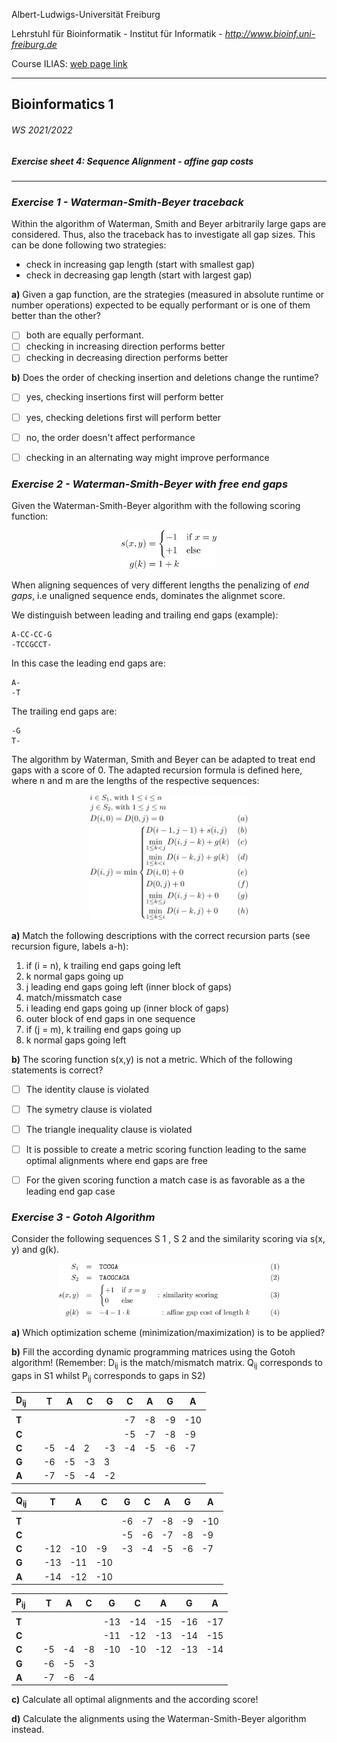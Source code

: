 Albert-Ludwigs-Universität Freiburg

Lehrstuhl für Bioinformatik - Institut für Informatik - *http://www.bioinf.uni-freiburg.de*

Course ILIAS: [web page link](https://ilias.uni-freiburg.de/ilias.php?ref_id=2339316&cmdClass=ilobjcoursegui&cmd=view&cmdNode=zf:ns&baseClass=ilRepositoryGUI)

---
## Bioinformatics 1
###### WS 2021/2022
##### Exercise sheet 4: Sequence Alignment - affine gap costs
---

### _Exercise 1 -  Waterman-Smith-Beyer traceback_

Within the algorithm of Waterman, Smith and Beyer arbitrarily large gaps are considered. Thus,
also the traceback has to investigate all gap sizes. This can be done following two strategies:

 - check in increasing gap length (start with smallest gap)
 - check in decreasing gap length (start with largest gap)

**a)** Given a gap function, are the strategies (measured in absolute runtime or number operations)
expected to be equally performant or is one of them better than the other?

 - [ ] both are equally performant.
 - [ ] checking in increasing direction performs better
 - [ ] checking in decreasing direction performs better

**b)** Does the order of checking insertion and deletions change the runtime?

 - [ ] yes, checking insertions first will perform better
 - [ ] yes, checking deletions first will perform better
 - [ ] no, the order doesn't affect performance
 - [ ] checking in an alternating way might improve performance


### _Exercise 2 -  Waterman-Smith-Beyer with free end gaps_

Given the Waterman-Smith-Beyer algorithm with the following scoring function:

<p align="center">
<img src="./figures/exercise2_substitution.svg" alt="scoring" width=30%/>
 </p>

When aligning sequences of very different lengths the penalizing of *end gaps*, i.e unaligned sequence ends, dominates the alignmet score.

We distinguish between leading and trailing end gaps (example):

    A-CC-CC-G
    -TCCGCCT-

In this case the leading end gaps are:

    A-
    -T

The trailing end gaps are:

    -G
    T-

The algorithm by Waterman, Smith and Beyer can be adapted to treat end gaps with a score of 0.
The adapted recursion formula is defined here, where n and m are the lengths of the respective sequences:

<p align="center">
<img src="./figures/exercise2_recursion.svg" alt="recursion" width=50%/>
 </p>

**a)** Match the following descriptions with the correct recursion parts (see recursion figure, labels a-h):

1. if (i = n), k trailing end gaps going left
2. k normal gaps going up
3. j leading end gaps going left (inner block of gaps)
4. match/missmatch case
5. i leading end gaps going up (inner block of gaps)
6. outer block of end gaps in one sequence
7. if (j = m), k trailing end gaps going up
8. k normal gaps going left

**b)** The scoring function s(x,y) is not a metric. Which of the following statements is correct?

 - [ ] The identity clause is violated
 - [ ] The symetry clause is violated
 - [ ] The triangle inequality clause is violated
 - [ ] It is possible to create a metric scoring function leading to the same optimal alignments where end gaps are free
 - [ ] For the given scoring function a match case is as favorable as a the leading end gap case



### _Exercise 3 -  Gotoh Algorithm_

Consider the following sequences S 1 , S 2 and the similarity scoring via s(x, y) and g(k).

<p align="center">
<img src="./figures/exercise3_equations.svg" alt="metric1" width=70%/>
 </p>

**a)** Which optimization scheme (minimization/maximization) is to be applied?

**b)** Fill the according dynamic programming matrices using the Gotoh algorithm!
(Remember: D<sub>ij</sub> is the match/mismatch matrix. Q<sub>ij</sub> corresponds to gaps in S1 whilst
P<sub>ij</sub> corresponds to gaps in S2)

| D<sub>ij</sub>|   | T  | A  | C  | G  | C  | A  | G  | A   |
|---------------|---|----|----|----|----|----|----|----|-----|
|               |   |    |    |    |    |    |    |    |     |
| **T**         |   |    |    |    |    | -7 | -8 | -9 | -10 |
| **C**         |   |    |    |    |    | -5 | -7 | -8 | -9  |
| **C**         |   | -5 | -4 | 2  | -3 | -4 | -5 | -6 | -7  |
| **G**         |   | -6 | -5 | -3 | 3  |    |    |    |     |
| **A**         |   | -7 | -5 | -4 | -2 |    |    |    |     |

| Q<sub>ij</sub>|   | T   | A   | C   | G  | C  | A  | G  | A   |
|---------------|---|-----|-----|-----|----|----|----|----|-----|
|               |   |     |     |     |    |    |    |    |     |
| **T**         |   |     |     |     | -6 | -7 | -8 | -9 | -10 |
| **C**         |   |     |     |     | -5 | -6 | -7 | -8 | -9  |
| **C**         |   | -12 | -10 | -9  | -3 | -4 | -5 | -6 | -7  |
| **G**         |   | -13 | -11 | -10 |    |    |    |    |     |
| **A**         |   | -14 | -12 | -10 |    |    |    |    |     |




| P<sub>ij</sub> |   | T  | A  | C  | G   | C   | A   | G   | A   |
|----------------|---|----|----|----|-----|-----|-----|-----|-----|
|                |   |    |    |    |     |     |     |     |     |
| **T**          |   |    |    |    | -13 | -14 | -15 | -16 | -17 |
| **C**          |   |    |    |    | -11 | -12 | -13 | -14 | -15 |
| **C**          |   | -5 | -4 | -8 | -10 | -10 | -12 | -13 | -14 |
| **G**          |   | -6 | -5 | -3 |     |     |     |     |     |
| **A**          |   | -7 | -6 | -4 |     |     |     |     |     |



**c)** Calculate all optimal alignments and the according score!

**d)** Calculate the alignments using the Waterman-Smith-Beyer algorithm instead.
